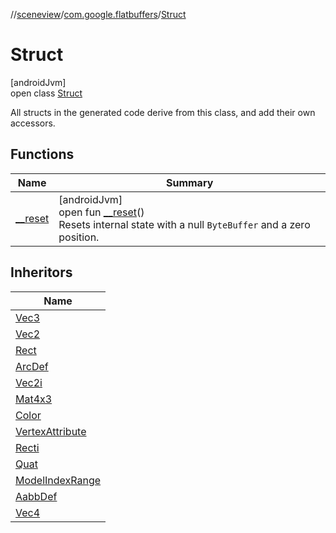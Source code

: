 //[sceneview](../../../index.md)/[com.google.flatbuffers](../index.md)/[Struct](index.md)

# Struct

[androidJvm]\
open class [Struct](index.md)

All structs in the generated code derive from this class, and add their own accessors.

## Functions

| Name | Summary |
|---|---|
| [__reset](__reset.md) | [androidJvm]<br>open fun [__reset](__reset.md)()<br>Resets internal state with a null `ByteBuffer` and a zero position. |

## Inheritors

| Name |
|---|
| [Vec3](../../com.google.ar.sceneform.lullmodel/-vec3/index.md) |
| [Vec2](../../com.google.ar.sceneform.lullmodel/-vec2/index.md) |
| [Rect](../../com.google.ar.sceneform.lullmodel/-rect/index.md) |
| [ArcDef](../../com.google.ar.sceneform.lullmodel/-arc-def/index.md) |
| [Vec2i](../../com.google.ar.sceneform.lullmodel/-vec2i/index.md) |
| [Mat4x3](../../com.google.ar.sceneform.lullmodel/-mat4x3/index.md) |
| [Color](../../com.google.ar.sceneform.lullmodel/-color/index.md) |
| [VertexAttribute](../../com.google.ar.sceneform.lullmodel/-vertex-attribute/index.md) |
| [Recti](../../com.google.ar.sceneform.lullmodel/-recti/index.md) |
| [Quat](../../com.google.ar.sceneform.lullmodel/-quat/index.md) |
| [ModelIndexRange](../../com.google.ar.sceneform.lullmodel/-model-index-range/index.md) |
| [AabbDef](../../com.google.ar.sceneform.lullmodel/-aabb-def/index.md) |
| [Vec4](../../com.google.ar.sceneform.lullmodel/-vec4/index.md) |

